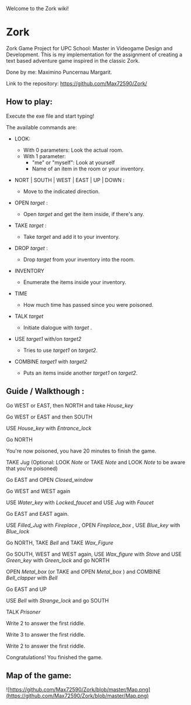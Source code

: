Welcome to the Zork wiki!

# Zork
Zork Game Project for UPC School: Master in Videogame Design and Development.
This is my implementation for the assignment of creating a text based adventure
game inspired in the classic Zork.

Done by me: Maximino Puncernau Margarit.

Link to the repository: https://github.com/Max72590/Zork/

## How to play:

Execute the exe file and start typing!

The available commands are:

* LOOK: 
  * With 0 parameters: Look the actual room.
  * With 1 parameter:
    * "me" or "myself": Look at yourself
    * Name of an item in the room or your inventory.   
    
* NORT | SOUTH | WEST | EAST | UP | DOWN :
  * Move to the indicated direction.
  
* OPEN _target_ :
  * Open _target_ and get the item inside, if there's any.
  
* TAKE _target_ :
  * Take _target_ and add it to your inventory.
  
* DROP _target_ :
  * Drop _target_ from your inventory into the room.
  
* INVENTORY
  * Enumerate the items inside your inventory.
  
* TIME
  * How much time has passed since you were poisoned.
  
* TALK _target_
  * Initiate dialogue with _target_ .
  
* USE _target1_ with/on _target2_
  * Tries to use _target1_ on _target2_.

* COMBINE _target1_ with _target2_
  * Puts an items inside another _target1_ on _target2_.
  
## Guide / Walkthough :

Go WEST or EAST, then NORTH and take _House_key_ 

Go WEST or EAST and then SOUTH 

USE _House_key_ with _Entrance_lock_

Go NORTH

You're now poisoned, you have 20 minutes to finish the game.

TAKE _Jug_ (Optional: LOOK _Note_ or TAKE _Note_ and LOOK _Note_ to be aware that you're poisoned)

Go EAST and OPEN _Closed_window_

Go WEST and WEST again

USE _Water_key_ with _Locked_faucet_ and USE _Jug_ with _Faucet_

Go EAST and EAST again.

USE _Filled_Jug_ with _Fireplace_ , OPEN _Fireplace_box_ , USE _Blue_key_ with _Blue_lock_

Go NORTH, TAKE _Bell_ and TAKE _Wax_Figure_

Go SOUTH, WEST and WEST again, USE _Wax_figure_ with _Stove_ and USE _Green_key_ with _Green_lock_ and go NORTH

OPEN _Metal_box_ (or TAKE and OPEN _Metal_box_ ) and COMBINE _Bell_clapper_ with _Bell_

Go EAST and UP

USE _Bell_ with _Strange_lock_ and go SOUTH

TALK _Prisoner_

Write 2 to answer the first riddle.

Write 3 to answer the first riddle.

Write 2 to answer the first riddle.

Congratulations! You finished the game.

## Map of the game:

![https://github.com/Max72590/Zork/blob/master/Map.png](https://github.com/Max72590/Zork/blob/master/Map.png)
